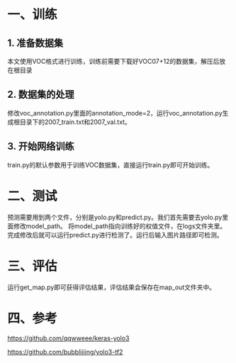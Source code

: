 # 一、训练
## 1. 准备数据集
本文使用VOC格式进行训练，训练前需要下载好VOC07+12的数据集，解压后放在根目录

## 2. 数据集的处理
修改voc_annotation.py里面的annotation_mode=2，运行voc_annotation.py生成根目录下的2007_train.txt和2007_val.txt。

## 3. 开始网络训练
train.py的默认参数用于训练VOC数据集，直接运行train.py即可开始训练。

# 二、测试
预测需要用到两个文件，分别是yolo.py和predict.py。我们首先需要去yolo.py里面修改model_path。
将model_path指向训练好的权值文件，在logs文件夹里。
完成修改后就可以运行predict.py进行检测了。运行后输入图片路径即可检测。


# 三、评估
运行get_map.py即可获得评估结果，评估结果会保存在map_out文件夹中。

# 四、参考
https://github.com/qqwweee/keras-yolo3

https://github.com/bubbliiiing/yolo3-tf2
